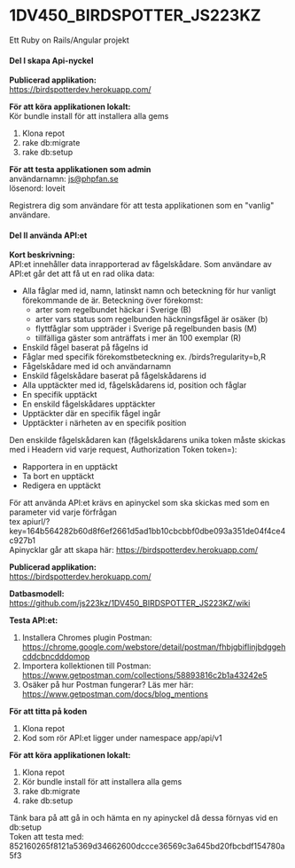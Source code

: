 
# 1DV450_BIRDSPOTTER_JS223KZ
Ett Ruby on Rails/Angular projekt


#### Del I skapa Api-nyckel

**Publicerad applikation:**</br>
https://birdspotterdev.herokuapp.com/

**För att köra applikationen lokalt:**</br>
Kör bundle install för att installera alla gems</br>
  1. Klona repot</br>
  2. rake db:migrate</br>
  3. rake db:setup</br>

**För att testa applikationen som admin**</br>
användarnamn: js@phpfan.se</br>
lösenord: loveit</br>

Registrera dig som användare för att testa applikationen som en "vanlig" användare.


#### Del II använda API:et

**Kort beskrivning:**</br>
API:et innehåller data inrapporterad av fågelskådare. Som användare av API:et går det att få ut en rad olika data:
  
  * Alla fåglar med id, namn, latinskt namn och beteckning för hur vanligt förekommande de är.
    Beteckning över förekomst:
      * arter som regelbundet häckar i Sverige (B)
      * arter vars status som regelbunden häckningsfågel är osäker (b)
      * flyttfåglar som uppträder i Sverige på regelbunden basis (M)
      * tillfälliga gäster som anträffats i mer än 100 exemplar (R)
  * Enskild fågel baserat på fågelns id
  * Fåglar med specifik förekomstbeteckning ex. /birds?regularity=b,R
  * Fågelskådare med id och användarnamn
  * Enskild fågelskådare baserat på fågelskådarens id
  * Alla upptäckter med id, fågelskådarens id, position och fåglar
  * En specifik upptäckt
  * En enskild fågelskådares upptäckter
  * Upptäckter där en specifik fågel ingår
  * Upptäckter i närheten av en specifik position

Den enskilde fågelskådaren kan (fågelskådarens unika token måste skickas med i Headern vid varje request, Authorization Token token=):
  * Rapportera in en upptäckt
  * Ta bort en upptäckt
  * Redigera en upptäckt

För att använda API:et krävs en apinyckel som ska skickas med som en parameter vid varje förfrågan</br> 
tex apiurl/?key=164b564282b60d8f6ef2661d5ad1bb10cbcbbf0dbe093a351de04f4ce4c927b1</br>
Apinycklar går att skapa här: https://birdspotterdev.herokuapp.com/

**Publicerad applikation:**</br>
https://birdspotterdev.herokuapp.com/

**Datbasmodell:**</br>
https://github.com/js223kz/1DV450_BIRDSPOTTER_JS223KZ/wiki

**Testa API:et:**</br>
  1. Installera Chromes plugin Postman: https://chrome.google.com/webstore/detail/postman/fhbjgbiflinjbdggehcddcbncdddomop</br>
  3. Importera kollektionen till Postman: https://www.getpostman.com/collections/58893816c2b1a43242e5</br>
  4. Osäker på hur Postman fungerar? Läs mer här: https://www.getpostman.com/docs/blog_mentions

**För att titta på koden**</br>
  1. Klona repot</br>
  2. Kod som rör API:et ligger under namespace app/api/v1</br>

**För att köra applikationen lokalt:**</br>

  1. Klona repot</br>
  2. Kör bundle install för att installera alla gems</br>
  3. rake db:migrate</br>
  4. rake db:setup</br>

Tänk bara på att gå in och hämta en ny apinyckel då dessa förnyas vid en db:setup</br>
Token att testa med: 852160265f8121a5369d34662600dccce36569c3a645bd20fbcbdf154780a5f3




